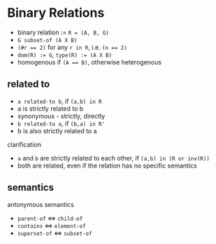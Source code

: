 
<!-- ======================================================================= -->
# Binary Relations

* binary relation := `R = (A, B, G)`
* `G subset-of (A X B)`
* `(#r == 2)` for any `r in R`, i.e. `(n == 2)`
* `dom(R) := G`, `type(R) := (A X B)`
* homogenous if `(A == B)`, otherwise heterogenous

<!-- ======================================================================= -->
## related to

* `a related-to b`, if `(a,b) in R`
* a is strictly related to b
* synonymous - strictly, directly
* `b related-to a`, if `(b,a) in R'`
* b is also strictly related to a

clarification

* `a` and `b` are strictly related to each other, if `(a,b) in (R or inv(R))`
* both are related, even if the relation has no specific semantics

<!-- ======================================================================= -->
## semantics

antonymous semantics

* `parent-of` <=> `child-of`
* `contains` <=> `element-of`
* `superset-of` <=> `subset-of`
